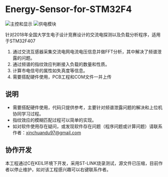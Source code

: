 # Energy-Sensor-for-STM32F4
![主控和显示](http://photogz.photo.store.qq.com/psc?/V10NjlLt3vJzWw/jATfUCBWQtBBaj8LJRaWBVAbTLqwEL.RaWOMCLxHG3YN6wecZpiHnGg.VsVf4x4OFZF8L.M*v3lbKrabitCLoA!!/b&ek=1&kp=1&pt=0&bo=fAWwA3wFsAMRADc!&tl=1&tm=1581822000&sce=0-12-12&rf=viewer_311)
![供电模块](http://a1.qpic.cn/psc?/V10NjlLt3vJzWw/jATfUCBWQtBBaj8LJRaWBT9UEnfJce6qsocDQIMfdJ5ns0bs6btO20Wa1X52lAQbxph1WsJ76lnLKqhN9PVvcg!!/b&ek=1&kp=1&pt=0&bo=oAU4BKAFOAQRADc!&tl=1&vuin=2142004747&tm=1581822000&sce=50-1-1&rf=viewer_311)

针对2018年全国大学生电子设计竞赛设计的交流电探测以及负载分析程序，适用于STM32F407

1. 通过交流互感器采集交流电网电流电压信息并做FFT分析，其中解决了频谱泄露的问题。
2. 通过频谱的指纹效应判断接入负载的数量和性质。
3. 计算市电信号的属性如失真度等信息。
4. 需要搭配硬件使用，PCB工程和COM文件一并上传

## 说明

- 需要搭配硬件使用，代码只提供参考，主要针对频谱泄露问题的解决和上位机协同学习过程。
- 指纹效应的模糊匹配过程可以简单的实现。
- 如对软件使用存在疑问，或发现软件存在问题（程序问题或计算问题）请联系作者：[xinchuandu97@gmail.com](mailto:xinchuandu97@gmail.com)

## 协作开发

本工程通过C在KEIL环境下开发，采用ST-LINK烧录测试，源文件已压缩，目前作者以停止维护，如对该工程感兴趣可以右键联系作者。
